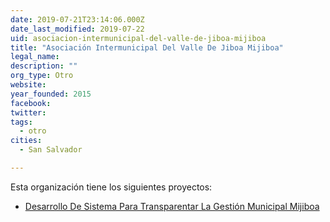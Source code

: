 ```yaml
---
date: 2019-07-21T23:14:06.000Z
date_last_modified: 2019-07-22
uid: asociacion-intermunicipal-del-valle-de-jiboa-mijiboa
title: "Asociación Intermunicipal Del Valle De Jiboa Mijiboa"
legal_name: 
description: ""
org_type: Otro
website:
year_founded: 2015
facebook: 
twitter: 
tags:
  - otro
cities: 
  - San Salvador

---
```


Esta organización tiene los siguientes proyectos:

- [Desarrollo De Sistema Para Transparentar La Gestión Municipal Mijiboa](/i/desarrollo-de-sistema-para-transparentar-la-gestion-municipal-mijiboa.html)
